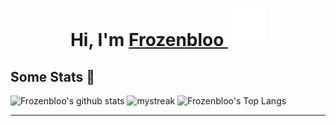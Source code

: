 # <h1 align="center">Hi, I'm <a href="https://github.com/Frozenbloo">Frozenbloo <a><img src="https://github.com/Kathryn-Jie/Kathryn-Jie/blob/main/wave.gif" width="60px" /></h1>

## Some Stats 🚀
![Frozenbloo's github stats](https://github-readme-stats.vercel.app/api?username=Frozenbloo&show_icons=true&theme=tokyonight)
<img src="https://github-readme-streak-stats.herokuapp.com/?user=AkuraDiary&theme=tokyonight" alt="mystreak"/>
![Frozenbloo's Top Langs](https://github-readme-stats.vercel.app/api/top-langs/?username=Frozenbloo&theme=tokyonight)


------
